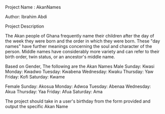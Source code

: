 Project Name : AkanNames

Author: Ibrahim Abdi

Project Description

The Akan people of Ghana frequently name their children after the day of the week they were born and the order in which they were born. These "day names" have further meanings concerning the soul and character of the person. Middle names have considerably more variety and can refer to their birth order, twin status, or an ancestor's middle name.

Based on Gender, The following are the Akan Names
Male
Sunday: Kwasi  Monday: Kwadwo  Tuesday: Kwabena  Wednesday: Kwaku  Thursday:  Yaw  Friday: Kofi   Saturday: Kwame

Female
Sunday: Akosua  Monday: Adwoa  Tuesday: Abenaa  Wednesday: Akua   Thursday:  Yaa   Friday: Afua    Saturday: Ama

The project should take in a user's birthday from the form provided and output the specific Akan Name


